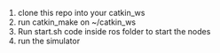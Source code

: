 
1. clone this repo into your catkin_ws
2. run catkin_make on ~/catkin_ws
3. Run start.sh code inside ros folder to start the nodes
4. run the simulator 
